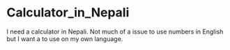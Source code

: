 # Calculator_in_Nepali
I need a calculator in Nepali. Not much of a issue to use numbers in English but I want a to use on my own language. 
